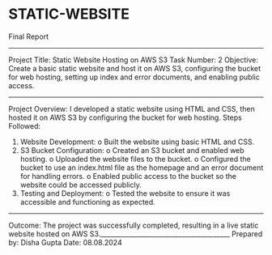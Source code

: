 # STATIC-WEBSITE

Final Report
________________________________________
Project Title: Static Website Hosting on AWS S3
Task Number: 2
Objective: Create a basic static website and host it on AWS S3, configuring the bucket for web hosting, setting up index and error documents, and enabling public access.
________________________________________
Project Overview:
I developed a static website using HTML and CSS, then hosted it on AWS S3 by configuring the bucket for web hosting.
Steps Followed:
1.	Website Development:
o	Built the website using basic HTML and CSS.
2.	S3 Bucket Configuration:
o	Created an S3 bucket and enabled web hosting.
o	Uploaded the website files to the bucket.
o	Configured the bucket to use an index.html file as the homepage and an error document for handling errors.
o	Enabled public access to the bucket so the website could be accessed publicly.
3.	Testing and Deployment:
o	Tested the website to ensure it was accessible and functioning as expected.
________________________________________
Outcome: The project was successfully completed, resulting in a live static website hosted on AWS S3.________________________________________
Prepared by: Disha Gupta
Date: 08.08.2024


